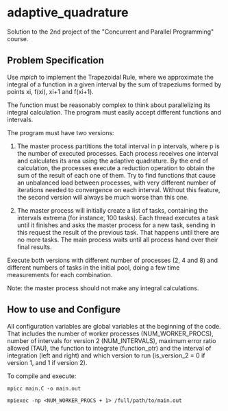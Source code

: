 # adaptive_quadrature
Solution to the 2nd project of the "Concurrent and Parallel Programming" course.


Problem Specification
---------------------

Use *mpich* to implement the Trapezoidal Rule, where we approximate the integral of a function in a given interval by the sum of trapeziums formed by points xi, f(xi), xi+1 and f(xi+1).

The function must be reasonably complex to think about parallelizing its integral calculation. The program must easily accept different functions and intervals.

The program must have two versions:

1. The master process partitions the total interval in p intervals, where p is the number of executed processes. Each process receives one interval and calculates its area using the adaptive quadrature. By the end of calculation, the processes execute a reduction operation to obtain the sum of the result of each one of them. Try to find functions that cause an unbalanced load between processes, with very different number of iterations needed to convergence on each interval. Without this feature, the second version will always be much worse than this one.

2. The master process will initially create a list of tasks, containing the intervals extrema (for instance, 100 tasks). Each thread executes a task until it finishes and asks the master process for a new task, sending in this request the result of the previous task. That happens until there are no more tasks. The main process waits until all process hand over their final results.

Execute both versions with different number of processes (2, 4 and 8) and different numbers of tasks in the initial pool, doing a few time measurements for each combination.

Note: the master process should not make any integral calculations.

How to use and Configure
------------------------

All configuration variables are global variables at the beginning of the code. That includes the number of worker processes (NUM_WORKER_PROCS), number of intervals for version 2 (NUM_INTERVALS), maximum error ratio allowed (TAU), the function to integrate (function_ptr) and the interval of integration (left and right) and which version to run (is_version_2 = 0 if version 1, and 1 if version 2).

To compile and execute:

`mpicc main.C -o main.out`

`mpiexec -np <NUM_WORKER_PROCS + 1> /full/path/to/main.out`
